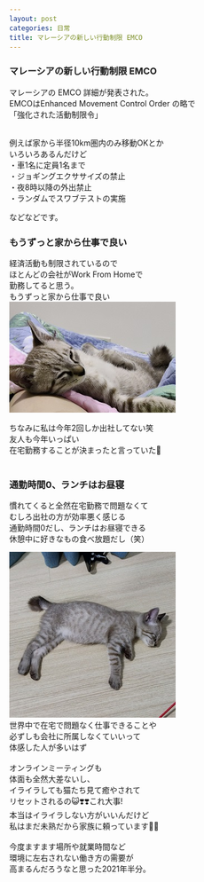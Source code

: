 ```yaml
---
layout: post
categories: 日常
title: マレーシアの新しい行動制限 EMCO
---
```

### マレーシアの新しい行動制限 EMCO
マレーシアの EMCO 詳細が発表された。<br>
EMCOはEnhanced Movement Control Order の略で<br>
「強化された活動制限令」<br>
<br>

例えば家から半径10km圏内のみ移動OKとか<br>
いろいろあるんだけど<br>
・車1名に定員1名まで<br>
・ジョギングエクササイズの禁止<br>
・夜8時以降の外出禁止<br>
・ランダムでスワブテストの実施<br>

などなどです。<br>

### もうずっと家から仕事で良い
経済活動も制限されているので<br>
ほとんどの会社がWork From Homeで<br>
勤務してると思う。<br>
もうずっと家から仕事で良い<br>
![爆睡ごま](/assets/img/2021-07-02-4.1/爆睡ごま.jpg)

ちなみに私は今年2回しか出社してない笑<br>
友人も今年いっぱい<br>
在宅勤務することが決まったと言っていた🤗<br>
<br>

### 通勤時間0、ランチはお昼寝
慣れてくると全然在宅勤務で問題なくて<br>
むしろ出社の方が効率悪く感じる<br>
通勤時間0だし、ランチはお昼寝できる<br>
休憩中に好きなもの食べ放題だし（笑）<br>

![お昼寝ごま](/assets/img/2021-07-02-4.1/お昼寝ごま.jpg)
<br>
世界中で在宅で問題なく仕事できることや<br>
必ずしも会社に所属しなくていいって<br>
体感した人が多いはず<br>
<br>
オンラインミーティングも<br>
体面も全然大差ないし、<br>
イライラしても猫たち見て癒やされて<br>
リセットされるの😺❣️❣️これ大事!<br>
本当はイライラしない方がいいんだけど<br>
私はまだ未熟だから家族に頼っています🧑‍🍼<br>
<br>
今度ますます場所や就業時間など<br>
環境に左右されない働き方の需要が<br>
高まるんだろうなと思った2021年半分。<br>
<br>
